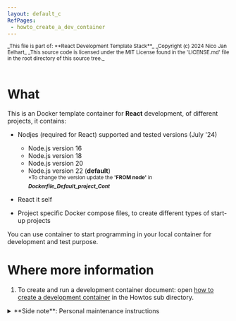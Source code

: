 ```yaml
---
layout: default_c
RefPages:
 - howto_create_a_dev_container
--- 
```


<small>
_This file is part of: **React Development Template Stack**_
_Copyright (c) 2024 Nico Jan Eelhart_
_This source code is licensed under the MIT License found in the  'LICENSE.md' file in the root directory of this source tree._
</small>
<br><br>

# What
This is an Docker template container for **React** development, of different projects, it contains:
- Nodjes (required for React) supported and tested versions (July '24)
	- Node.js version 16
	- Node.js version 18
	- Node.js version 20
	- Node.js version 22 (**default**) <br>
	<sup>\*To change the version update the **'FROM node'** in ***Dockerfile_Default_project_Cont*** 
	
- React it self
- Project specific Docker compose files, to create different types of start-up projects 

You can use container to start programming in your local container for development and test purpose.

# Where more information
1. To create and run a development container document: open [how to create a development container](./Howtos/howto_create_a_dev_container) in the Howtos sub directory.


<details closed>  
  <summary class="clickable-summary">
  <span  class="summary-icon"></span> 
  **Side note**: Personal maintenance instructions
  </summary> 	<!-- On same line is failure, Don't indent the following Markdown lines!  -->
  
>### Personal maintenance instructions
>The template containers are **maintained** only in the **DTS**. I copy these to a project directory and customize them there for the project. If the customization is generic, I will merge it into the DTS template project
>
> <small style="display: block; margin-bottom: -18px;"><b><i>Personal project structure</i></b></small> 
>
>  <small> **Docker-Template-Stacks (DTS)**</small> | <small> **Project Location** </small> | 
> :-------------- | :-------------------- |
> <small>DTS\PHP Development Template Stack\\ </small> | <small> \Php\Projects\projectX  </small>
> <small>DTS\Rust Template Stack\\ </small> 	| <small> \Rust\Projects\ProjectY </small>
>
><br>
> *Update:*{: style="color: Grey;font-size:13px; "} <small> these template central!</small>
</details>